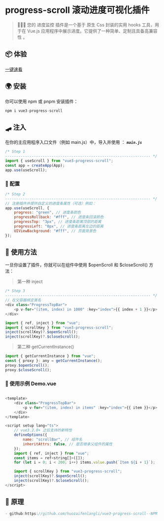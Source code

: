 # progress-scroll 滚动进度可视化插件

> 🤖🎉🎉 您的 进度监控 插件是一个基于 原生 Css 封装的实用 hooks 工具，用于在 Vue.js 应用程序中展示进度。它提供了一种简单、定制且具备高兼容性 。

## 📦 体验

[一键速看](https://huozaifenlangli.github.io/Vue3-template/#/scroll)

## 🌍 安装

你可以使用 npm 或 pnpm 安装插件：

```javascript
npm i vue3-progress-scroll
```

## 🛹 注入

在你的主应用程序入口文件（例如 main.js）中，导入并使用 ：
**_`main.js`_**

```javascript
/* Step 1
------------------------------------------------------------------ */
import { useScroll } from "vue3-progress-scroll";
const app = createApp(App);
app.use(useScroll);
```

### 🎉 配置

```javascript
/* Step 2
------------------------------------------------------------------ */
// 注册插件并提供自定义的进度条属性（可选）例如：
app.use(useScroll, {
	progress: "green", // 进度条颜色
	progressRollback: "#fff", // 进度条回滚颜色
	progressTop: "3px", // 进度条距离顶部的距离
	progressLeft: "0px", // 进度条距离左边的距离
	UIViewBackground: "#fff", // 页面背景色
});
```

## 🤖 使用方法

一旦你设置了插件，你就可以在组件中使用 $openScroll 和 $closeScroll() 方法：

> 第一种 inject

```javascript
/* Step 3
------------------------------------------------------------------ */
// 在父容器绑定类名
<div class="ProgressTopBar">
    <p v-for="(item, index) in 1000" :key="index">{{ index + 1 }}</p>
</div>

import { ref, inject } from "vue";
import { scrollKey } from "vue3-progress-scroll";
inject(scrollKey)?.$openScroll();
inject(scrollKey)?.$closeScroll();
```

> 第二种 getCurrentInstance()

```javascript
import { getCurrentInstance } from "vue";
const { proxy }: any = getCurrentInstance();
proxy.$openScroll();
proxy.$closeScroll();
```

### 📝 使用示例 Demo.vue

```javascript

<template>
	<div class="ProgressTopBar">
		<p v-for="(item, index) in items" :key="index">{{ item }}</p>
	</div>
</template>

<script setup lang="ts">
	// vue3.2.0+ 之后支持的新特性
	defineOptions({
		name: "scrollBar", // 组件名
		inheritAttrs: false, // 是否继承父组件的属性
	});
	import { ref, inject } from "vue";
	const items = ref<string[]>([]);
	for (let i = 0; i < 200; i++) items.value.push(`Item ${i + 1}`);

	import { scrollKey } from "vue3-progress-scroll";
	inject(scrollKey)?.$openScroll();
	inject(scrollKey)?.$closeScroll();
</script>

```

## 💌 原理

```javascript
- github:https://github.com/huozaifenlangli/vue3-progress-scroll--NPM
```
